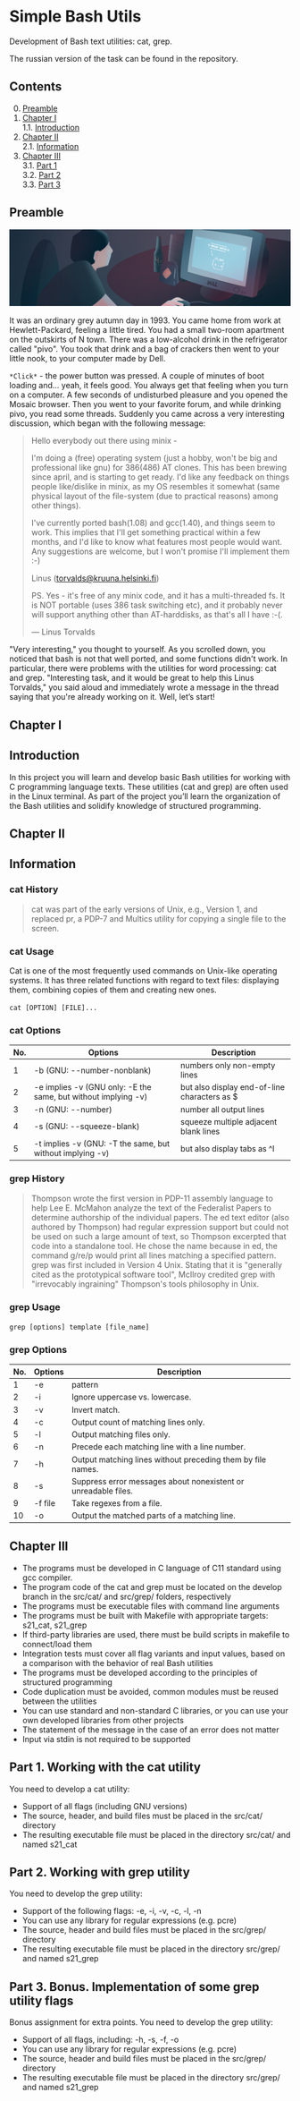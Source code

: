 # Simple Bash Utils

Development of Bash text utilities: cat, grep.

The russian version of the task can be found in the repository.


## Contents
0. [Preamble](#preamble)
1. [Chapter I](#chapter-i) \
   1.1. [Introduction](#introduction)
2. [Chapter II](#chapter-ii) \
   2.1. [Information](#information)
3. [Chapter III](#chapter-iii) \
   3.1. [Part 1](#part-1-working-with-the-cat-utility)  
   3.2. [Part 2](#part-2-working-with-grep-utility)  
   3.3. [Part 3](#part-3-bonus-implementation-of-some-grep-utility-flags)


## Preamble

![simple_bash_utils](misc/eng/images/bashutils.png)

It was an ordinary grey autumn day in 1993. You came home from work at Hewlett-Packard, feeling a little tired. You had a small two-room apartment on the outskirts of N town. There was a low-alcohol drink in the refrigerator called "pivo". You took that drink and a bag of crackers then went to your little nook, to your computer made by Dell.

`*Click*` - the power button was pressed. A couple of minutes of boot loading and... yeah, it feels good. You always get that feeling when you turn on a computer. A few seconds of undisturbed pleasure and you opened
the Mosaic browser. Then you went to your favorite forum, and while drinking pivo, you read some threads. Suddenly you came across a very interesting discussion, which began with the following message:

> Hello everybody out there using minix -
>
>I'm doing a (free) operating system (just a hobby, won't be big and professional like gnu) for 386(486) AT clones. This has been brewing since april, and is starting to get ready. I'd like any feedback on things people like/dislike in minix, as my OS resembles it somewhat (same physical layout of the file-system (due to practical reasons) among other things).
>
>I've currently ported bash(1.08) and gcc(1.40), and things seem to work. This implies that I'll get something practical within a few months, and I'd like to know what features most people would want. Any suggestions are welcome, but I won't promise I'll implement them :-)
>
>Linus (torvalds@kruuna.helsinki.fi)
>
>PS. Yes - it's free of any minix code, and it has a multi-threaded fs. It is NOT portable (uses 386 task switching etc), and it probably never will support anything other than AT-harddisks, as that's all I have :-(.
>
>— Linus Torvalds

"Very interesting," you thought to yourself. As you scrolled down, you noticed that bash is not that well ported, and some functions didn't work. 
In particular, there were problems with the utilities for word processing: cat and grep.
"Interesting task, and it would be great to help this Linus Torvalds," you said aloud and immediately wrote a message in the thread saying that you're already working on it. 
Well, let’s start!

## Chapter I

## Introduction

In this project you will learn and develop basic Bash utilities for working with C programming language texts. These utilities (cat and grep) are often used in the Linux terminal. As part of the project you’ll learn the organization of the Bash utilities and solidify knowledge of structured programming.


## Chapter II

## Information

### cat History

> cat was part of the early versions of Unix, e.g., Version 1, and replaced pr, a PDP-7 and Multics utility for copying a single file to the screen.

### cat Usage

Cat is one of the most frequently used commands on Unix-like operating systems. It has three related functions with regard to text files: displaying them, combining copies of them and creating new ones.

`cat [OPTION] [FILE]...`

### cat Options

| No. | Options | Description |
| ------ | ------ | ------ |
| 1 | -b (GNU: --number-nonblank) | numbers only non-empty lines |
| 2 | -e implies -v (GNU only: -E the same, but without implying -v) | but also display end-of-line characters as $  |
| 3 | -n (GNU: --number) | number all output lines |
| 4 | -s (GNU: --squeeze-blank) | squeeze multiple adjacent blank lines |
| 5 | -t implies -v (GNU: -T the same, but without implying -v) | but also display tabs as ^I  |

### grep History

> Thompson wrote the first version in PDP-11 assembly language to help Lee E. McMahon analyze the text of the Federalist Papers to determine authorship of the individual papers. The ed text editor (also authored by Thompson) had regular expression support but could not be used on such a large amount of text, so Thompson excerpted that code into a standalone tool. He chose the name because in ed, the command g/re/p would print all lines matching a specified pattern. grep was first included in Version 4 Unix. Stating that it is "generally cited as the prototypical software tool", McIlroy credited grep with "irrevocably ingraining" Thompson's tools philosophy in Unix.

### grep Usage

`grep [options] template [file_name]`

### grep Options

| No. | Options | Description |
| ------ | ------ | ------ |
| 1 | -e | pattern |
| 2 | -i | Ignore uppercase vs. lowercase.  |
| 3 | -v | Invert match. |
| 4 | -c | Output count of matching lines only. |
| 5 | -l | Output matching files only.  |
| 6 | -n | Precede each matching line with a line number. |
| 7 | -h | Output matching lines without preceding them by file names. |
| 8 | -s | Suppress error messages about nonexistent or unreadable files. |
| 9 | -f file | Take regexes from a file. |
| 10 | -o | Output the matched parts of a matching line. |


## Chapter III

- The programs must be developed in C language of C11 standard using gcc compiler.
- The program code of the cat and grep must be located on the develop branch in the src/cat/ and src/grep/ folders, respectively  
- The programs must be executable files with command line arguments
- The programs must be built with Makefile with appropriate targets: s21_cat, s21_grep
- If third-party libraries are used, there must be build scripts in makefile to connect/load them
- Integration tests must cover all flag variants and input values, based on a comparison with the behavior of real Bash utilities 
- The programs must be developed according to the principles of structured programming
- Code duplication must be avoided, common modules must be reused between the utilities
- You can use standard and non-standard C libraries, or you can use your own developed libraries from other projects
- The statement of the message in the case of an error does not matter
- Input via stdin is not required to be supported

## Part 1. Working with the cat utility

You need to develop a cat utility:
- Support of all flags (including GNU versions)
- The source, header, and build files must be placed in the src/cat/ directory
- The resulting executable file must be placed in the directory src/cat/ and named s21_cat

## Part 2. Working with grep utility

You need to develop the grep utility:
- Support of the following flags:  -e, -i, -v, -c, -l, -n
- You can use any library for regular expressions (e.g. pcre)
- The source, header and build files must be placed in the src/grep/ directory
- The resulting executable file must be placed in the directory src/grep/ and named s21_grep

## Part 3. Bonus. Implementation of some grep utility flags

Bonus assignment for extra points. You need to develop the grep utility:
- Support of all flags, including: -h, -s, -f, -o
- You can use any library for regular expressions (e.g. pcre)
- The source, header and build files must be placed in the src/grep/ directory
- The resulting executable file must be placed in the directory src/grep/ and named s21_grep
